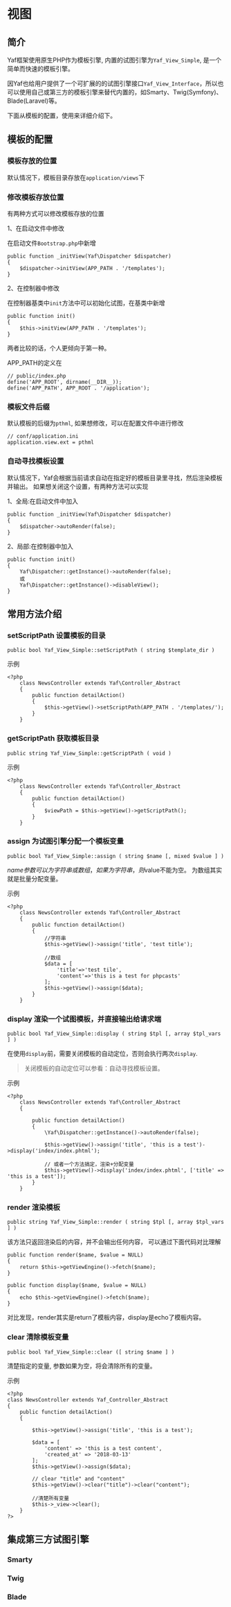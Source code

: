 # 视图

## 简介

Yaf框架使用原生PHP作为模板引擎, 内置的试图引擎为`Yaf_View_Simple`, 是一个简单而快速的模板引擎。

因Yaf也给用户提供了一个可扩展的的试图引擎接口`Yaf_View_Interface`，所以也可以使用自己或第三方的模板引擎来替代内置的，如Smarty、Twig(Symfony)、Blade(Laravel)等。

下面从模板的配置，使用来详细介绍下。

## 模板的配置

### 模板存放的位置

默认情况下，模板目录存放在`application/views`下

### 修改模板存放位置

有两种方式可以修改模板存放的位置

1、在启动文件中修改

在启动文件`Bootstrap.php`中新增
```
public function _initView(Yaf\Dispatcher $dispatcher)
{
    $dispatcher->initView(APP_PATH . '/templates');
}
```

2、在控制器中修改

在控制器基类中`init`方法中可以初始化试图，在基类中新增

```
public function init()
{
    $this->initView(APP_PATH . '/templates');
}
```

两者比较的话，个人更倾向于第一种。

APP_PATH的定义在
```
// public/index.php
define('APP_ROOT', dirname(__DIR__));
define('APP_PATH', APP_ROOT . '/application');
```

### 模板文件后缀

默认模板的后缀为`pthml`, 如果想修改，可以在配置文件中进行修改

```
// conf/application.ini
application.view.ext = pthml
```

### 自动寻找模板设置

默认情况下，Yaf会根据当前请求自动在指定好的模板目录里寻找，然后渲染模板并输出。
如果想关闭这个设置，有两种方法可以实现

1、全局:在启动文件中加入
```
public function _initView(Yaf\Dispatcher $dispatcher)
{
    $dispatcher->autoRender(false);
}
```

2、局部:在控制器中加入
```
public function init()
{
    Yaf\Dispatcher::getInstance()->autoRender(false);
    或
    Yaf\Dispatcher::getInstance()->disableView();
}
```

## 常用方法介绍

### setScriptPath 设置模板的目录 

`public bool Yaf_View_Simple::setScriptPath ( string $template_dir )`

示例

```
<?php
    class NewsController extends Yaf\Controller_Abstract
    {
        public function detailAction()
        {
            $this->getView()->setScriptPath(APP_PATH . '/templates/');
        }
    }
```

### getScriptPath 获取模板目录

`public string Yaf_View_Simple::getScriptPath ( void )`

示例

```
<?php
    class NewsController extends Yaf\Controller_Abstract
    {
        public function detailAction()
        {
            $viewPath = $this->getView()->getScriptPath();
        }
    }
```

### assign 为试图引擎分配一个模板变量

`public bool Yaf_View_Simple::assign ( string $name [, mixed $value ] )`

$name 参数可以为字符串或数组， 如果为字符串，则$value不能为空。 为数组其实就是批量分配变量。

示例

```
<?php
    class NewsController extends Yaf\Controller_Abstract
    {
        public function detailAction()
        {
            //字符串
            $this->getView()->assign('title', 'test title');

            //数组
            $data = [
                'title'=>'test tile', 
                'content'=>'this is a test for phpcasts'
            ];
            $this->getView()->assign($data);
        }
    }
```

### display 渲染一个试图模板，并直接输出给请求端

`public bool Yaf_View_Simple::display ( string $tpl [, array $tpl_vars ] )`

在使用`display`前，需要关闭模板的自动定位，否则会执行两次`display`.

> 关闭模板的自动定位可以参看：自动寻找模板设置。

示例

```
<?php
    class NewsController extends Yaf\Controller_Abstract
    {

        public function detailAction()
        {
            \Yaf\Dispatcher::getInstance()->autoRender(false);

            $this->getView()->assign('title', 'this is a test')->display('index/index.phtml');

            // 或者一个方法搞定，渲染+分配变量
            $this->getView()->display('index/index.phtml', ['title' => 'this is a test']);
        }
    }
```

### render 渲染模板

`public string Yaf_View_Simple::render ( string $tpl [, array $tpl_vars ] )`

该方法只返回渲染后的内容，并不会输出任何内容， 可以通过下面代码对比理解

```
public function render($name, $value = NULL) 
{
    return $this->getViewEngine()->fetch($name);
}

public function display($name, $value = NULL) 
{
    echo $this->getViewEngine()->fetch($name);
}
```

对比发现，render其实是return了模板内容，display是echo了模板内容。

### clear 清除模板变量

`public bool Yaf_View_Simple::clear ([ string $name ] )`

清楚指定的变量, 参数如果为空，将会清除所有的变量。

示例

```
<?php
class NewsController extends Yaf_Controller_Abstract 
{
    public function detailAction() 
    {

        $this->getView()->assign('title', 'this is a test');

        $data = [
            'content' => 'this is a test content',
            'created_at' => '2018-03-13'
        ];
        $this->getView()->assign($data);

        // clear "title" and "content"
        $this->getView()->clear("title")->clear("content"); 

        //清楚所有变量
        $this->_view->clear(); 
    }
?>
```

## 集成第三方试图引擎

### Smarty

### Twig

### Blade


